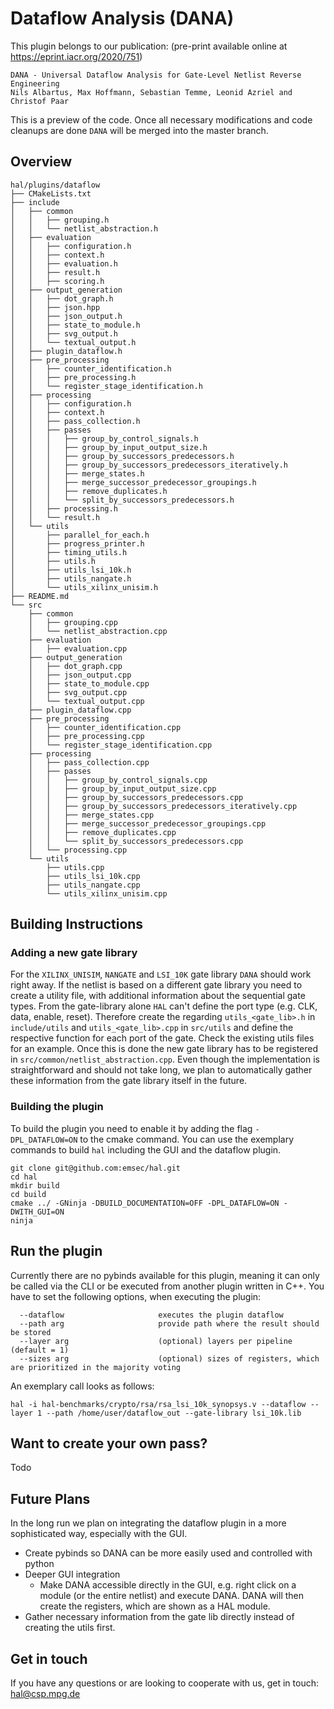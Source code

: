 # Dataflow Analysis (DANA)

This plugin belongs to our publication: (pre-print available online at https://eprint.iacr.org/2020/751)
```
DANA - Universal Dataflow Analysis for Gate-Level Netlist Reverse Engineering
Nils Albartus, Max Hoffmann, Sebastian Temme, Leonid Azriel and Christof Paar
```

This is a preview of the code. Once all necessary modifications and code cleanups are done `DANA` will be merged into the master branch.

## Overview

```
hal/plugins/dataflow
├── CMakeLists.txt
├── include
│   ├── common
│   │   ├── grouping.h
│   │   └── netlist_abstraction.h
│   ├── evaluation
│   │   ├── configuration.h
│   │   ├── context.h
│   │   ├── evaluation.h
│   │   ├── result.h
│   │   ├── scoring.h
│   ├── output_generation
│   │   ├── dot_graph.h
│   │   ├── json.hpp
│   │   ├── json_output.h
│   │   ├── state_to_module.h
│   │   ├── svg_output.h
│   │   └── textual_output.h
│   ├── plugin_dataflow.h
│   ├── pre_processing
│   │   ├── counter_identification.h
│   │   ├── pre_processing.h
│   │   └── register_stage_identification.h
│   ├── processing
│   │   ├── configuration.h
│   │   ├── context.h
│   │   ├── pass_collection.h
│   │   ├── passes
│   │   │   ├── group_by_control_signals.h
│   │   │   ├── group_by_input_output_size.h
│   │   │   ├── group_by_successors_predecessors.h
│   │   │   ├── group_by_successors_predecessors_iteratively.h
│   │   │   ├── merge_states.h
│   │   │   ├── merge_successor_predecessor_groupings.h
│   │   │   ├── remove_duplicates.h
│   │   │   └── split_by_successors_predecessors.h
│   │   ├── processing.h
│   │   └── result.h
│   └── utils
│       ├── parallel_for_each.h
│       ├── progress_printer.h
│       ├── timing_utils.h
│       ├── utils.h
│       ├── utils_lsi_10k.h
│       ├── utils_nangate.h
│       └── utils_xilinx_unisim.h
├── README.md
└── src
    ├── common
    │   ├── grouping.cpp
    │   └── netlist_abstraction.cpp
    ├── evaluation
    │   ├── evaluation.cpp
    ├── output_generation
    │   ├── dot_graph.cpp
    │   ├── json_output.cpp
    │   ├── state_to_module.cpp
    │   ├── svg_output.cpp
    │   └── textual_output.cpp
    ├── plugin_dataflow.cpp
    ├── pre_processing
    │   ├── counter_identification.cpp
    │   ├── pre_processing.cpp
    │   └── register_stage_identification.cpp
    ├── processing
    │   ├── pass_collection.cpp
    │   ├── passes
    │   │   ├── group_by_control_signals.cpp
    │   │   ├── group_by_input_output_size.cpp
    │   │   ├── group_by_successors_predecessors.cpp
    │   │   ├── group_by_successors_predecessors_iteratively.cpp
    │   │   ├── merge_states.cpp
    │   │   ├── merge_successor_predecessor_groupings.cpp
    │   │   ├── remove_duplicates.cpp
    │   │   └── split_by_successors_predecessors.cpp
    │   └── processing.cpp
    └── utils
        ├── utils.cpp
        ├── utils_lsi_10k.cpp
        ├── utils_nangate.cpp
        └── utils_xilinx_unisim.cpp
```


## Building Instructions
### Adding a new gate library
For the `XILINX_UNISIM`, `NANGATE` and `LSI_10K` gate library `DANA` should work right away. If the netlist is based on a different gate library you need to create a utility file, with additional information about the sequential gate types. From the gate-library alone `HAL` can't define the port type (e.g. CLK, data, enable, reset). Therefore create the regarding `utils_<gate_lib>.h` in `include/utils` and `utils_<gate_lib>.cpp` in `src/utils` and define the respective function for each port of the gate. Check the existing utils files for an example. Once this is done  the new gate library has to be registered in `src/common/netlist_abstraction.cpp`. Even though the implementation is straightforward and should not take long, we plan to automatically gather these information from the gate library itself in the future.

### Building the plugin
To build the plugin you need to enable it by adding the flag `-DPL_DATAFLOW=ON` to the cmake command. You can use the exemplary commands to build `hal` including the GUI and the dataflow plugin.

```
git clone git@github.com:emsec/hal.git
cd hal
mkdir build
cd build
cmake ../ -GNinja -DBUILD_DOCUMENTATION=OFF -DPL_DATAFLOW=ON -DWITH_GUI=ON
ninja
```

## Run the plugin
Currently there are no pybinds available for this plugin, meaning it can only be called via the CLI or be executed from another plugin written in C++. 
You have to set the following options, when executing the plugin:
```
  --dataflow                     executes the plugin dataflow
  --path arg                     provide path where the result should be stored
  --layer arg                    (optional) layers per pipeline (default = 1)
  --sizes arg                    (optional) sizes of registers, which are prioritized in the majority voting
```

An exemplary call looks as follows:

```
hal -i hal-benchmarks/crypto/rsa/rsa_lsi_10k_synopsys.v --dataflow --layer 1 --path /home/user/dataflow_out --gate-library lsi_10k.lib
```



## Want to create your own pass?
Todo


## Future Plans
In the long run we plan on integrating the dataflow plugin in a more sophisticated way, especially with the GUI.

* Create pybinds so DANA can be more easily used and controlled with python
* Deeper GUI integration
  * Make DANA accessible directly in the GUI, e.g. right click on a module (or the entire netlist) and execute DANA. DANA will then create the registers, which are shown as a HAL module.
* Gather necessary information from the gate lib directly instead of creating the utils first.
    

## Get in touch
If you have any questions or are looking to cooperate with us, get in touch: <hal@csp.mpg.de>
